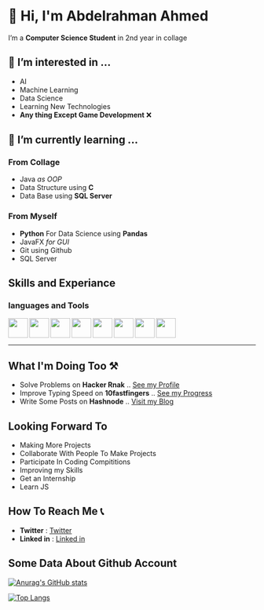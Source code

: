 # 👋 Hi, I'm Abdelrahman Ahmed
I’m a **Computer Science Student** in 2nd year in collage

## 👀 I’m interested in ...
* AI
* Machine Learning
* Data Science
* Learning New Technologies
* **Any thing Except Game Development** ❌


## 🌱 I’m currently learning ...
### From Collage
* Java *as OOP*
* Data Structure using **C** 
* Data Base using **SQL Server**


### From Myself
* **Python** For Data Science using **Pandas**
* JavaFX *for GUI*
* Git using Github
* SQL Server 

## Skills and Experiance

### languages and Tools
<img src="https://cdn-icons-png.flaticon.com/512/5968/5968350.png" width="40" align="left"> 
<img src="https://cdn-icons-png.flaticon.com/512/5968/5968282.png" width="40" align="left"> 
<img src="https://cdn-icons-png.flaticon.com/512/6132/6132222.png" width="40" align="left"> 
<img src="https://cdn-icons-png.flaticon.com/512/5968/5968364.png" width="40" align="left">
<img src="https://cdn-icons-png.flaticon.com/512/5968/5968313.png" width="40" align="left">
<img src="https://github.com/Boodyahmedhamdy/Boodyahmedhamdy/blob/main/cmder.ico" width="40" align="left">
<img src="https://git-scm.com/images/logos/downloads/Git-Icon-1788C.png" width="40" align="left">
<img src="https://cdn-icons-png.flaticon.com/512/1051/1051326.png" width="40">

<!-- 
### Work Or Training Experience 
* NOT YET 😋😋 -->
----
## What I'm Doing Too ⚒

* Solve Problems on **Hacker Rnak** .. [See my Profile](https://www.hackerrank.com/abdelrahmanahm15)
* Improve Typing Speed on **10fastfingers** .. [See my Progress](https://10fastfingers.com/user/2699764/)
* Write Some Posts on **Hashnode** .. [Visit my Blog](https://boodyahmedhamdy.hashnode.dev/)

## Looking Forward To

* Making More Projects
* Collaborate With People To Make Projects
* Participate In Coding Compititions
* Improving my Skills
* Get an Internship
* Learn JS


## How To Reach Me 📞
* **Twitter** : [Twitter](https://twitter.com/BoodyAhmedHamdy)
* **Linked in** : [Linked in](https://www.linkedin.com/in/abdelrahman-ahmed-a978ba205/)


## Some Data About Github Account

[![Anurag's GitHub stats](https://github-readme-stats.vercel.app/api?username=Boodyahmedhamdy&show_icons=true&hide=issues,contribs)](https://github.com/anuraghazra/github-readme-stats)

[![Top Langs](https://github-readme-stats.vercel.app/api/top-langs/?username=Boodyahmedhamdy&layout=compact)](https://github.com/anuraghazra/github-readme-stats)

